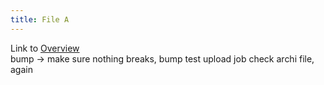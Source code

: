 ```yaml
---
title: File A
---
```

Link to [Overview](../overview)  
bump -> make sure nothing breaks, bump
test upload job check archi file, again
